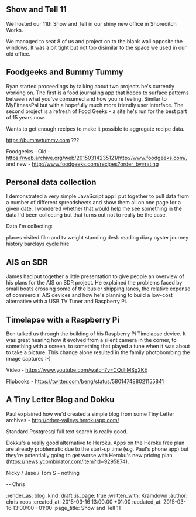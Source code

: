 Show and Tell 11
----------------

We hosted our 11th Show and Tell in our shiny new office in Shoreditch Works.

We managed to seat 8 of us and project on to the blank wall opposite the windows. It was a bit tight but not too disimilar to the space we used in our old office.

## Foodgeeks and Bummy Tummy

Ryan started proceedings by talking about two projects he's currently working on. The first is a food journaling app that hopes to surface patterns between what you've consumed and how you're feeling. Similar to MyFitnessPal but with a hopefully much more friendly user interface. The second project is a refresh of Food Geeks - a site he's run for the best part of 15 years now.

Wants to get enough recipes to make it possible to aggregate recipe data.

https://bummytummy.com ???

Foodgeeks - Old - https://web.archive.org/web/20150314235121/http://www.foodgeeks.com/, and new - http://www.foodgeeks.com/recipes?order_by=rating

## Personal data collection

I demonstrated a very simple JavaScript app I put together to pull data from a number of different spreadsheets and show them all on one page for a given date. I wondered whether that would help me see something in the data I'd been collecting but that turns out not to really be the case.

Data I'm collecting:

places visited
film and tv
weight
standing desk
reading diary
oyster journey history
barclays cycle hire

## AIS on SDR

James had put together a little presentation to give people an overview of his plans for the AIS on SDR project. He explained the problems faced by small boats crossing some of the busier shipping lanes, the relative expense of commercial AIS devices and how he's planning to build a low-cost alternative with a USB TV Tuner and Raspberry Pi.

## Timelapse with a Raspberry Pi

Ben talked us through the building of his Raspberry Pi Timelapse device. It was great hearing how it evolved from a silent camera in the corner, to something with a screen, to something that played a tune when it was about to take a picture. This change alone resulted in the family photobombing the image captures :-)

Video - https://www.youtube.com/watch?v=CQdIiMSg2KE

Flipbooks - https://twitter.com/beng/status/580147488021155841

## A Tiny Letter Blog and Dokku

Paul explained how we'd created a simple blog from some Tiny Letter archives - http://other-valleys.herokuapp.com/

Standard Postgresql full text search is really good.

Dokku's a really good alternative to Heroku. Apps on the Heroku free plan are already problematic due to the start-up time (e.g. Paul's phone app) but they're potentially going to get worse with Heroku's new pricing plan (https://news.ycombinator.com/item?id=9295874).


Nicky / Jase / Tom S - nothing


-- Chris

:render_as: blog
:kind: draft
:is_page: true
:written_with: Kramdown
:author: chris-roos
:created_at: 2015-03-16 13:00:00 +01:00
:updated_at: 2015-03-16 13:00:00 +01:00
:page_title: Show and Tell 11
